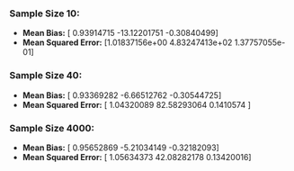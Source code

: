### Sample Size 10:
- **Mean Bias:** [  0.93914715 -13.12201751  -0.30840499]
- **Mean Squared Error:** [1.01837156e+00 4.83247413e+02 1.37757055e-01]

### Sample Size 40:
- **Mean Bias:** [ 0.93369282 -6.66512762 -0.30544725]
- **Mean Squared Error:** [ 1.04320089 82.58293064  0.1410574 ]

### Sample Size 4000:
- **Mean Bias:** [ 0.95652869 -5.21034149 -0.32182093]
- **Mean Squared Error:** [ 1.05634373 42.08282178  0.13420016]

